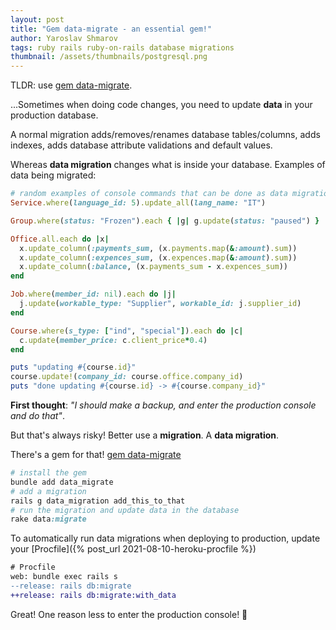 ```yaml
---
layout: post
title: "Gem data-migrate - an essential gem!"
author: Yaroslav Shmarov
tags: ruby rails ruby-on-rails database migrations
thumbnail: /assets/thumbnails/postgresql.png
---
```


TLDR: use [gem data-migrate](https://github.com/ilyakatz/data-migrate).

...Sometimes when doing code changes, you need to update **data** in your production database.

A normal migration adds/removes/renames database tables/columns, adds indexes, adds database attribute validations and default values.

Whereas **data migration** changes what is inside your database. Examples of data being migrated:

```ruby
# random examples of console commands that can be done as data migrations
Service.where(language_id: 5).update_all(lang_name: "IT")

Group.where(status: "Frozen").each { |g| g.update(status: "paused") }

Office.all.each do |x|
  x.update_column(:payments_sum, (x.payments.map(&:amount).sum))
  x.update_column(:expences_sum, (x.expences.map(&:amount).sum))
  x.update_column(:balance, (x.payments_sum - x.expences_sum))
end

Job.where(member_id: nil).each do |j|
  j.update(workable_type: "Supplier", workable_id: j.supplier_id)
end

Course.where(s_type: ["ind", "special"]).each do |c|
  c.update(member_price: c.client_price*0.4)
end

puts "updating #{course.id}"
course.update!(company_id: course.office.company_id)
puts "done updating #{course.id} -> #{course.company_id}"
```

**First thought**: *"I should make a backup, and enter the production console and do that"*. 

But that's always risky! Better use a **migration**. A **data migration**.

There's a gem for that! [gem data-migrate](https://github.com/ilyakatz/data-migrate)

```ruby
# install the gem
bundle add data_migrate
# add a migration
rails g data_migration add_this_to_that
# run the migration and update data in the database
rake data:migrate
```

To automatically run data migrations when deploying to production, update your [Procfile]({% post_url 2021-08-10-heroku-procfile %})

```diff
# Procfile
web: bundle exec rails s
--release: rails db:migrate
++release: rails db:migrate:with_data
```

Great! One reason less to enter the production console! 🚀
